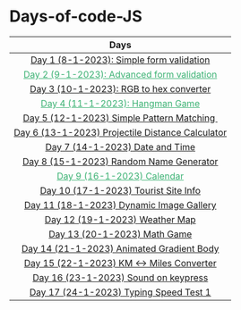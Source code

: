 # Days-of-code-JS

| Days                                                                                                                                                      |
|:---------------------------------------------------------------------------------------------------------------------------------------------------------:|
| <a href="https://github.com/sohrabhamza/Days-of-code-JS/blob/main/Day%201/info.md"> Day 1 (8-1-2023): Simple form validation </a>                         |
| <a style="color:#3BB273" href="https://github.com/sohrabhamza/Days-of-code-JS/blob/main/Day%202/info.md"> Day 2 (9-1-2023): Advanced form validation </a> |
| <a href="https://github.com/sohrabhamza/Days-of-code-JS/blob/main/Day%203/info.md"> Day 3 (10-1-2023): RGB to hex converter </a>                          |
| <a style="color:#3BB273" href="https://github.com/sohrabhamza/Days-of-code-JS/blob/main/Day%204/info.md"> Day 4 (11-1-2023): Hangman Game </a>            |
| <a href="https://github.com/sohrabhamza/Days-of-code-JS/blob/main/Day%205/info.md"> Day 5 (12-1-2023) Simple Pattern Matching </a>                        |
| <a href="https://github.com/sohrabhamza/Days-of-code-JS/blob/main/Day%206/info.md"> Day 6 (13-1-2023) Projectile Distance Calculator</a>                  |
| <a href="https://github.com/sohrabhamza/Days-of-code-JS/blob/main/Day%207/info.md"> Day 7 (14-1-2023) Date and Time</a>                                   |
| <a href="https://github.com/sohrabhamza/Days-of-code-JS/blob/main/Day%208/info.md"> Day 8 (15-1-2023) Random Name Generator</a>                           |
| <a style="color:#3BB273" href="https://github.com/sohrabhamza/Days-of-code-JS/blob/main/Day%209/info.md"> Day 9 (16-1-2023) Calendar</a>                  |
| <a href="https://github.com/sohrabhamza/Days-of-code-JS/blob/main/Day%2010/info.md"> Day 10 (17-1-2023) Tourist Site Info</a>                             |
| <a href="https://github.com/sohrabhamza/Days-of-code-JS/blob/main/Day%2011/info.md"> Day 11 (18-1-2023) Dynamic Image Gallery</a>                         |
| <a href="https://github.com/sohrabhamza/Days-of-code-JS/blob/main/Day%2012/info.md"> Day 12 (19-1-2023) Weather Map</a>                                   |
| <a href="https://github.com/sohrabhamza/Days-of-code-JS/blob/main/Day%2013/info.md"> Day 13 (20-1-2023) Math Game</a>                                     |
| <a href="https://github.com/sohrabhamza/Days-of-code-JS/blob/main/Day%2014/info.md"> Day 14 (21-1-2023) Animated Gradient Body</a>                        |
| <a href="https://github.com/sohrabhamza/Days-of-code-JS/blob/main/Day%2015/info.md"> Day 15 (22-1-2023) KM <-> Miles Converter</a>                        |
| <a href="https://github.com/sohrabhamza/Days-of-code-JS/blob/main/Day%2016/info.md"> Day 16 (23-1-2023) Sound on keypress</a>                             |
| <a href="https://github.com/sohrabhamza/Days-of-code-JS/blob/main/Day%2017/info.md"> Day 17 (24-1-2023) Typing Speed Test 1</a>                           |
